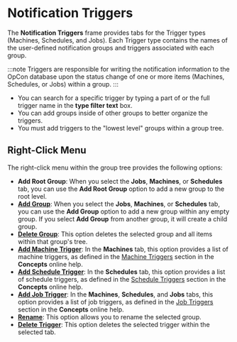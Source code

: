 # Notification Triggers

The **Notification Triggers** frame provides tabs for the Trigger types
(Machines, Schedules, and Jobs). Each Trigger type contains the names of
the user-defined notification groups and triggers associated with each
group.

:::note
Triggers are responsible for writing the notification information to the OpCon database upon the status change of one or more items (Machines, Schedules, or Jobs) within a group.
:::

- You can search for a specific trigger by typing a part of or the
    full trigger name in the **type filter text** box.
- You can add groups inside of other groups to better organize the
    triggers.
- You must add triggers to the \"lowest level\" groups within a group
    tree.

## Right-Click Menu

The right-click menu within the group tree provides the following
options:

- **Add Root Group**: When you select the **Jobs**, **Machines**, or
    **Schedules** tab, you can use the **Add Root Group** option to add
    a new group to the root level.
- **[Add Group](Managing-Groups.md#Adding)**: When you select the
    **Jobs**, **Machines**, or **Schedules** tab, you can use the **Add
    Group** option to add a new group within any empty group. If you
    select **Add Group** from another group, it will create a child
    group.
- **[Delete Group](Managing-Groups.md#Deleting)**: This option
    deletes the selected group and all items within that group\'s tree.
- **[Add Machine Trigger](Managing-Triggers.md#Adding)**: In the
    **Machines** tab, this option provides a list of machine triggers,
    as defined in the [Machine     Triggers](../../../notifications/Notification-Triggers.md#Machine)
     section in the **Concepts** online help.
- **[Add Schedule Trigger](Managing-Triggers.md#Adding)**: In the
    **Schedules** tab, this option provides a list of schedule triggers,
    as defined in the [Schedule     Triggers](../../../notifications/Notification-Triggers.md#Schedule)
     section in the **Concepts** online help.
- **[Add Job Trigger](Managing-Triggers.md#Adding)**: In the
    **Machines**, **Schedules**, and **Jobs** tabs, this option provides
    a list of job triggers, as defined in the [Job     Triggers](../../../notifications/Notification-Triggers.md#Job)
     section in the **Concepts** online help.
- **[Rename](Managing-Groups.md#Renaming)**: This option allows you
    to rename the selected group.
- **[Delete Trigger](Managing-Triggers.md#Deleting)**: This option
    deletes the selected trigger within the selected tab.
